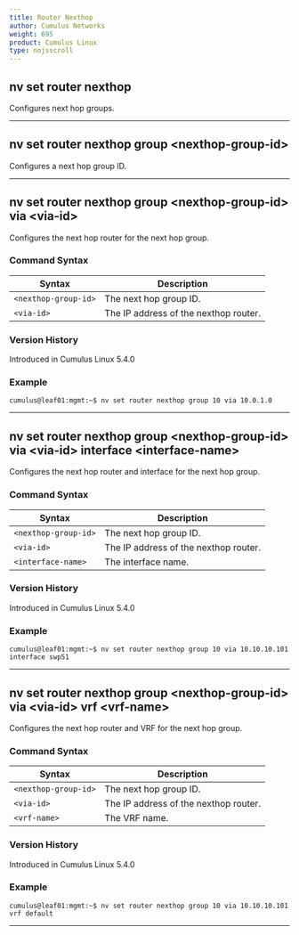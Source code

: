 ```yaml
---
title: Router Nexthop
author: Cumulus Networks
weight: 695
product: Cumulus Linux
type: nojsscroll
---
```

## nv set router nexthop

Configures next hop groups.

- - -

## nv set router nexthop group \<nexthop-group-id\>

Configures a next hop group ID.

- - -

## nv set router nexthop group \<nexthop-group-id\> via \<via-id\>

Configures the next hop router for the next hop group.

### Command Syntax

| Syntax |  Description   |
| --------- | -------------- |
| `<nexthop-group-id>` | The next hop group ID. |
| `<via-id>`  | The IP address of the nexthop router. |

### Version History

Introduced in Cumulus Linux 5.4.0

### Example

```
cumulus@leaf01:mgmt:~$ nv set router nexthop group 10 via 10.0.1.0
```

- - -

## nv set router nexthop group \<nexthop-group-id\> via \<via-id\> interface \<interface-name\>

Configures the next hop router and interface for the next hop group.

### Command Syntax

| Syntax |  Description   |
| --------- | -------------- |
| `<nexthop-group-id>` | The next hop group ID. |
| `<via-id>`  | The IP address of the nexthop router. |
| `<interface-name>`  | The interface name.  |

### Version History

Introduced in Cumulus Linux 5.4.0

### Example

```
cumulus@leaf01:mgmt:~$ nv set router nexthop group 10 via 10.10.10.101 interface swp51
```

- - -

## nv set router nexthop group \<nexthop-group-id\> via \<via-id\> vrf \<vrf-name\>

Configures the next hop router and VRF for the next hop group.

### Command Syntax

| Syntax |  Description   |
| --------- | -------------- |
| `<nexthop-group-id>` | The next hop group ID. |
| `<via-id>`  | The IP address of the nexthop router. |
| `<vrf-name>`  | The VRF name.  |

### Version History

Introduced in Cumulus Linux 5.4.0

### Example

```
cumulus@leaf01:mgmt:~$ nv set router nexthop group 10 via 10.10.10.101 vrf default
```

- - -
